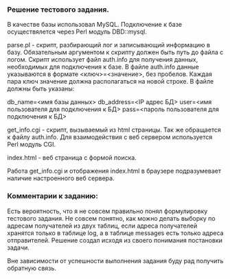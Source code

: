 ### Решение тестового задания.

В качестве базы использовал MySQL.
Подключение к базе осуществялется через Perl модуль DBD::mysql.

parse.pl - скрипт, разбирающий лог и записывающий информацию в базу.
Обязательным аргументом к скрипту должен быть путь до файла с логом.
Скрипт использует файл auth.info для получения данных, необходимых
для подключения к базе. В файле auth.info данные указываются в формате
<ключ>=<значение>, без пробелов. Каждая пара ключ значение должна располагаться
на новой строке. В файле должны быть указаны:

db_name=<имя базы данных>
db_address=<IP адрес БД>
user=<имя пользователя для подключения к БД>
pass=<пароль пользователя для подключения к БД>

get_info.cgi - скрипт, вызываемый из html страницы. Так же обращается к файлу
auth.info. Для взаимодействия с веб сервером используется Perl модуль CGI.

index.html - веб страница с формой поиска.

Работа get_info.cgi и отображения index.html в браузере подразумевает наличие настроенного веб сервера.


### Комментарии к заданию:

Есть вероятность, что я не совсем правильно понял формулировку тестового задания.
Не совсем понятно, как можно делать выборку по адресам получателей из двух таблиц,
если адреса получателей хранятся только в таблице log, а в таблице messages есть
только адреса отправителей. Решение создал исходя из своего понимания постановки задачи. 

Вне зависимости от успешности выполнения задания буду рад получить обратную связь.
